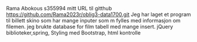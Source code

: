 Rama Abokous
s355994
mitt URL til gitthub
https://github.com/Rama2023r/oblig3-data1700.git
Jeg har laget et program til billett skino som har mange inputer som m fylles med informasjon
om filemen. jeg brukte database for film tabell med mange insert. jQuery biblioteker,spring,  Styling med Bootstrap,
html kontrolle